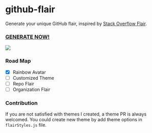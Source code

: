 # github-flair
Generate your unique GitHub flair, inspired by [Stack Overflow Flair](http://stackoverflow.com/users/flair). 

### [GENERATE NOW!](https://markocen.github.io/github-flair/) 

![](https://cdn.rawgit.com/MarkoCen/github-flair/ab4f277c/sample.PNG)

### Road Map
 - [x] Rainbow Avatar
 - [ ] Customized Theme
 - [ ] Repo Flair
 - [ ] Organization Flair
 
### Contribution
If you are not satisfied with themes I created, a theme PR is always welcomed. You could create new theme by add theme options in `flairStyles.js` file.




